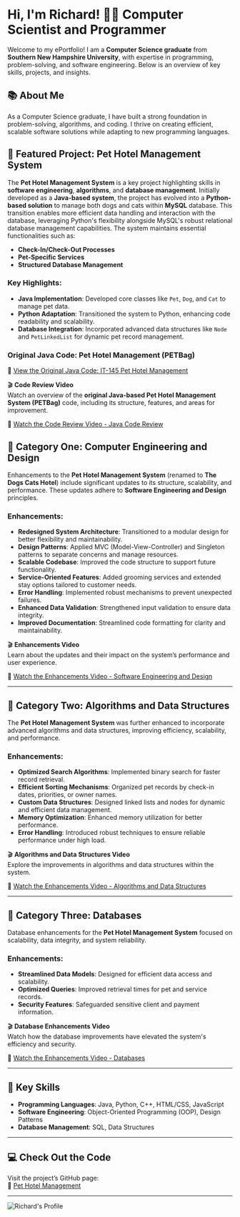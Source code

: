 # Hi, I'm Richard! 👨‍💻 Computer Scientist and Programmer

Welcome to my ePortfolio! I am a **Computer Science graduate** from **Southern New Hampshire University**, with expertise in programming, problem-solving, and software engineering. Below is an overview of key skills, projects, and insights.

## 📚 About Me

As a Computer Science graduate, I have built a strong foundation in problem-solving, algorithms, and coding. I thrive on creating efficient, scalable software solutions while adapting to new programming languages.

## 🌟 Featured Project: **Pet Hotel Management System**

The **Pet Hotel Management System** is a key project highlighting skills in **software engineering**, **algorithms**, and **database management**. Initially developed as a **Java-based system**, the project has evolved into a **Python-based solution** to manage both dogs and cats within **MySQL** database. This transition enables more efficient data handling and interaction with the database, leveraging Python's flexibility alongside MySQL's robust relational database management capabilities. 
The system maintains essential functionalities such as:
- **Check-In/Check-Out Processes**
- **Pet-Specific Services**
- **Structured Database Management**

### Key Highlights:

- **Java Implementation**: Developed core classes like `Pet`, `Dog`, and `Cat` to manage pet data.
- **Python Adaptation**: Transitioned the system to Python, enhancing code readability and scalability.
- **Database Integration**: Incorporated advanced data structures like `Node` and `PetLinkedList` for dynamic pet record management.

### Original Java Code: Pet Hotel Management (PETBag)

🔗 [View the Original Java Code: IT-145 Pet Hotel Management](https://github.com/RichardBack/PetHotelManagement/blob/main/IT-145PetHotelManagement_java.txt)

🎬 **Code Review Video**  
Watch an overview of the **original Java-based Pet Hotel Management System (PETBag)** code, including its structure, features, and areas for improvement.

🔗 [Watch the Code Review Video - Java Code Review](https://youtu.be/0b_1pya0T1Y)

## 📂 Category One: **Computer Engineering and Design**

Enhancements to the **Pet Hotel Management System** (renamed to **The Dogs Cats Hotel**) include significant updates to its structure, scalability, and performance. These updates adhere to **Software Engineering and Design** principles.

### Enhancements:
- **Redesigned System Architecture**: Transitioned to a modular design for better flexibility and maintainability.
- **Design Patterns**: Applied MVC (Model-View-Controller) and Singleton patterns to separate concerns and manage resources.
- **Scalable Codebase**: Improved the code structure to support future functionality.
- **Service-Oriented Features**: Added grooming services and extended stay options tailored to customer needs.
- **Error Handling**: Implemented robust mechanisms to prevent unexpected failures.
- **Enhanced Data Validation**: Strengthened input validation to ensure data integrity.
- **Improved Documentation**: Streamlined code formatting for clarity and maintainability.

🎬 **Enhancements Video**  
Learn about the updates and their impact on the system’s performance and user experience.

🔗 [Watch the Enhancements Video - Software Engineering and Design](https://youtu.be/THa4Mwbl8nI)

---

## 📂 Category Two: **Algorithms and Data Structures**

The **Pet Hotel Management System** was further enhanced to incorporate advanced algorithms and data structures, improving efficiency, scalability, and performance.

### Enhancements:
- **Optimized Search Algorithms**: Implemented binary search for faster record retrieval.
- **Efficient Sorting Mechanisms**: Organized pet records by check-in dates, priorities, or owner names.
- **Custom Data Structures**: Designed linked lists and nodes for dynamic and efficient data management.
- **Memory Optimization**: Enhanced memory utilization for better performance.
- **Error Handling**: Introduced robust techniques to ensure reliable performance under high load.

🎬 **Algorithms and Data Structures Video**  
Explore the improvements in algorithms and data structures within the system.

🔗 [Watch the Enhancements Video - Algorithms and Data Structures](https://youtu.be/z4FT6d7N8iI)

---

## 📂 Category Three: **Databases**

Database enhancements for the **Pet Hotel Management System** focused on scalability, data integrity, and system reliability.

### Enhancements:
- **Streamlined Data Models**: Designed for efficient data access and scalability.
- **Optimized Queries**: Improved retrieval times for pet and service records.
- **Security Features**: Safeguarded sensitive client and payment information.

🎬 **Database Enhancements Video**  
Watch how the database improvements have elevated the system's efficiency and security.

🔗 [Watch the Enhancements Video - Databases](https://youtu.be/7XpiSde4HZs)

---

## 🎯 Key Skills
- **Programming Languages**: Java, Python, C++, HTML/CSS, JavaScript
- **Software Engineering**: Object-Oriented Programming (OOP), Design Patterns
- **Database Management**: SQL, Data Structures

---

## 💻 Check Out the Code

Visit the project’s GitHub page:  
🔗 [Pet Hotel Management](https://richardback.github.io/PetHotelManagement/)

---

![Richard's Profile](https://raw.githubusercontent.com/NewtonianLaw/NewtonianLaw.github.io/main/Github_Photo.jpg)
